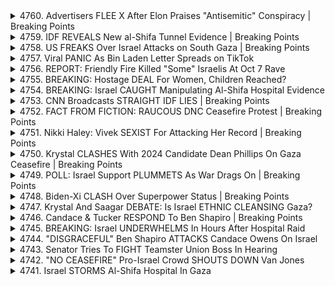 <details>
<summary>4760. Advertisers FLEE X After Elon Praises "Antisemitic" Conspiracy | Breaking Points</summary><br>

<a href="https://www.youtube.com/watch?v=eb44QW-wPzg" target="_blank">
    <img src="https://img.youtube.com/vi/eb44QW-wPzg/maxresdefault.jpg" 
        alt="[Youtube]" width="200">
</a>

# Advertisers FLEE X After Elon Praises "Antisemitic" Conspiracy | Breaking Points


</details>

<details>
<summary>4759. IDF REVEALS New al-Shifa Tunnel Evidence | Breaking Points</summary><br>

<a href="https://www.youtube.com/watch?v=Vexa1kz2804" target="_blank">
    <img src="https://img.youtube.com/vi/Vexa1kz2804/maxresdefault.jpg" 
        alt="[Youtube]" width="200">
</a>

# IDF REVEALS New al-Shifa Tunnel Evidence | Breaking Points


</details>

<details>
<summary>4758. US FREAKS Over Israel Attacks on South Gaza | Breaking Points</summary><br>

<a href="https://www.youtube.com/watch?v=iVVFw5CTAOk" target="_blank">
    <img src="https://img.youtube.com/vi/iVVFw5CTAOk/maxresdefault.jpg" 
        alt="[Youtube]" width="200">
</a>

# US FREAKS Over Israel Attacks on South Gaza | Breaking Points


</details>

<details>
<summary>4757. Viral PANIC As Bin Laden Letter Spreads on TikTok</summary><br>

<a href="https://www.youtube.com/watch?v=YkUpYBtwMMg" target="_blank">
    <img src="https://img.youtube.com/vi/YkUpYBtwMMg/maxresdefault.jpg" 
        alt="[Youtube]" width="200">
</a>

# Viral PANIC As Bin Laden Letter Spreads on TikTok


</details>

<details>
<summary>4756. REPORT: Friendly Fire Killed "Some" Israelis At Oct 7 Rave</summary><br>

<a href="https://www.youtube.com/watch?v=tKw9OsPspJ0" target="_blank">
    <img src="https://img.youtube.com/vi/tKw9OsPspJ0/maxresdefault.jpg" 
        alt="[Youtube]" width="200">
</a>

# REPORT: Friendly Fire Killed "Some" Israelis At Oct 7 Rave


</details>

<details>
<summary>4755. BREAKING: Hostage DEAL For Women, Children Reached?</summary><br>

<a href="https://www.youtube.com/watch?v=uXSbPa9RH1g" target="_blank">
    <img src="https://img.youtube.com/vi/uXSbPa9RH1g/maxresdefault.jpg" 
        alt="[Youtube]" width="200">
</a>

# BREAKING: Hostage DEAL For Women, Children Reached?


</details>

<details>
<summary>4754. BREAKING: Israel CAUGHT Manipulating Al-Shifa Hospital Evidence</summary><br>

<a href="https://www.youtube.com/watch?v=FU2j-_jsYWM" target="_blank">
    <img src="https://img.youtube.com/vi/FU2j-_jsYWM/maxresdefault.jpg" 
        alt="[Youtube]" width="200">
</a>

# BREAKING: Israel CAUGHT Manipulating Al-Shifa Hospital Evidence


</details>

<details>
<summary>4753. CNN Broadcasts STRAIGHT IDF LIES | Breaking Points</summary><br>

<a href="https://www.youtube.com/watch?v=5edJmnbe0h0" target="_blank">
    <img src="https://img.youtube.com/vi/5edJmnbe0h0/maxresdefault.jpg" 
        alt="[Youtube]" width="200">
</a>

# CNN Broadcasts STRAIGHT IDF LIES | Breaking Points


</details>

<details>
<summary>4752. FACT FROM FICTION: RAUCOUS DNC Ceasefire Protest | Breaking Points</summary><br>

<a href="https://www.youtube.com/watch?v=5A1YhdiIcX4" target="_blank">
    <img src="https://img.youtube.com/vi/5A1YhdiIcX4/maxresdefault.jpg" 
        alt="[Youtube]" width="200">
</a>

# FACT FROM FICTION: RAUCOUS DNC Ceasefire Protest | Breaking Points


</details>

<details>
<summary>4751. Nikki Haley: Vivek SEXIST For Attacking Her Record | Breaking Points</summary><br>

<a href="https://www.youtube.com/watch?v=aP5slVH92qk" target="_blank">
    <img src="https://img.youtube.com/vi/aP5slVH92qk/maxresdefault.jpg" 
        alt="[Youtube]" width="200">
</a>

# Nikki Haley: Vivek SEXIST For Attacking Her Record | Breaking Points


</details>

<details>
<summary>4750. Krystal CLASHES With 2024 Candidate Dean Phillips On Gaza Ceasefire | Breaking Points</summary><br>

<a href="https://www.youtube.com/watch?v=NAFq1qC01QI" target="_blank">
    <img src="https://img.youtube.com/vi/NAFq1qC01QI/maxresdefault.jpg" 
        alt="[Youtube]" width="200">
</a>

# Krystal CLASHES With 2024 Candidate Dean Phillips On Gaza Ceasefire | Breaking Points


</details>

<details>
<summary>4749. POLL: Israel Support PLUMMETS As War Drags On | Breaking Points</summary><br>

<a href="https://www.youtube.com/watch?v=OghPgodI4Cs" target="_blank">
    <img src="https://img.youtube.com/vi/OghPgodI4Cs/maxresdefault.jpg" 
        alt="[Youtube]" width="200">
</a>

# POLL: Israel Support PLUMMETS As War Drags On | Breaking Points


</details>

<details>
<summary>4748. Biden-Xi CLASH Over Superpower Status | Breaking Points</summary><br>

<a href="https://www.youtube.com/watch?v=8R1QO4UqbAs" target="_blank">
    <img src="https://img.youtube.com/vi/8R1QO4UqbAs/maxresdefault.jpg" 
        alt="[Youtube]" width="200">
</a>

# Biden-Xi CLASH Over Superpower Status | Breaking Points


</details>

<details>
<summary>4747. Krystal And Saagar DEBATE: Is Israel ETHNIC CLEANSING Gaza?</summary><br>

<a href="https://www.youtube.com/watch?v=1gbUej07iwQ" target="_blank">
    <img src="https://img.youtube.com/vi/1gbUej07iwQ/maxresdefault.jpg" 
        alt="[Youtube]" width="200">
</a>

# Krystal And Saagar DEBATE: Is Israel ETHNIC CLEANSING Gaza?


</details>

<details>
<summary>4746. Candace & Tucker RESPOND To Ben Shapiro | Breaking Points</summary><br>

<a href="https://www.youtube.com/watch?v=kUH7pBQ0THs" target="_blank">
    <img src="https://img.youtube.com/vi/kUH7pBQ0THs/maxresdefault.jpg" 
        alt="[Youtube]" width="200">
</a>

# Candace & Tucker RESPOND To Ben Shapiro | Breaking Points


</details>

<details>
<summary>4745. BREAKING: Israel UNDERWHELMS In Hours After Hospital Raid</summary><br>

<a href="https://www.youtube.com/watch?v=JomSQ9mL3FA" target="_blank">
    <img src="https://img.youtube.com/vi/JomSQ9mL3FA/maxresdefault.jpg" 
        alt="[Youtube]" width="200">
</a>

# BREAKING: Israel UNDERWHELMS In Hours After Hospital Raid


</details>

<details>
<summary>4744. "DISGRACEFUL" Ben Shapiro ATTACKS Candace Owens On Israel</summary><br>

<a href="https://www.youtube.com/watch?v=wAiIHE2rV4Q" target="_blank">
    <img src="https://img.youtube.com/vi/wAiIHE2rV4Q/maxresdefault.jpg" 
        alt="[Youtube]" width="200">
</a>

# "DISGRACEFUL" Ben Shapiro ATTACKS Candace Owens On Israel


</details>

<details>
<summary>4743. Senator Tries To FIGHT Teamster Union Boss In Hearing</summary><br>

<a href="https://www.youtube.com/watch?v=y9ZTE9hkFWI" target="_blank">
    <img src="https://img.youtube.com/vi/y9ZTE9hkFWI/maxresdefault.jpg" 
        alt="[Youtube]" width="200">
</a>

# Senator Tries To FIGHT Teamster Union Boss In Hearing


</details>

<details>
<summary>4742. "NO CEASEFIRE" Pro-Israel Crowd SHOUTS DOWN Van Jones</summary><br>

<a href="https://www.youtube.com/watch?v=OA4eupHxTwo" target="_blank">
    <img src="https://img.youtube.com/vi/OA4eupHxTwo/maxresdefault.jpg" 
        alt="[Youtube]" width="200">
</a>

# "NO CEASEFIRE" Pro-Israel Crowd SHOUTS DOWN Van Jones


</details>

<details>
<summary>4741. Israel STORMS Al-Shifa Hospital In Gaza</summary><br>

<a href="https://www.youtube.com/watch?v=ZqNkxW-NeDI" target="_blank">
    <img src="https://img.youtube.com/vi/ZqNkxW-NeDI/maxresdefault.jpg" 
        alt="[Youtube]" width="200">
</a>

# Israel STORMS Al-Shifa Hospital In Gaza


</details>

